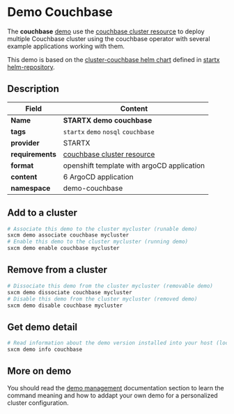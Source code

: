 # Demo Couchbase

The **couchbase** [demo](../../5-demos) use the [couchbase cluster resource](../../resources/couchbase) to deploy multiple Couchbase cluster using the couchbase operator with several example applications working with them.

This demo is based on the [cluster-couchbase helm chart](https://helm-repository.readthedocs.io/en/latest/charts/cluster-couchbase) defined in [startx helm-repository](https://helm-repository.readthedocs.io).

## Description

| Field            | Content                                                 |
| ---------------- | ------------------------------------------------------- |
| **Name**         | **STARTX demo couchbase**                               |
| **tags**         | `startx` `demo` `nosql` `couchbase`                     |
| **provider**     | STARTX                                                  |
| **requirements** | [couchbase cluster resource](../../resources/couchbase) |
| **format**       | openshift template with argoCD application              |
| **content**      | 6 ArgoCD application                                    |
| **namespace**    | demo-couchbase                                          |

## Add to a cluster

```bash
# Associate this demo to the cluster mycluster (runable demo)
sxcm demo associate couchbase mycluster
# Enable this demo to the cluster mycluster (running demo)
sxcm demo enable couchbase mycluster
```

## Remove from a cluster

```bash
# Dissociate this demo from the cluster mycluster (removable demo)
sxcm demo dissociate couchbase mycluster
# Disable this demo from the cluster mycluster (removed demo)
sxcm demo disable couchbase mycluster
```

## Get demo detail

```bash
# Read information about the demo version installed into your host (local)
sxcm demo info couchbase
```

## More on demo

You should read the [demo management](../../5-demos) documentation section to learn the command
meaning and how to addapt your own demo for a personalized cluster configuration.

